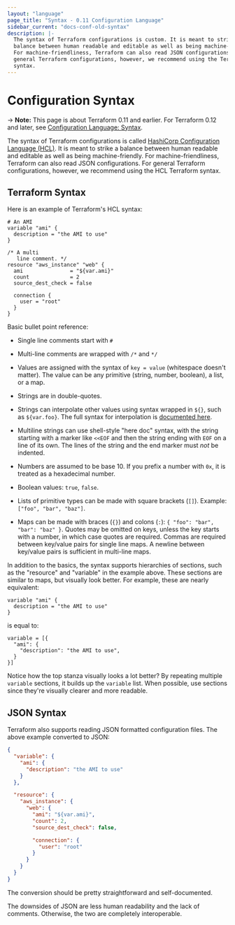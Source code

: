 ```yaml
---
layout: "language"
page_title: "Syntax - 0.11 Configuration Language"
sidebar_current: "docs-conf-old-syntax"
description: |-
  The syntax of Terraform configurations is custom. It is meant to strike a
  balance between human readable and editable as well as being machine-friendly.
  For machine-friendliness, Terraform can also read JSON configurations. For
  general Terraform configurations, however, we recommend using the Terraform
  syntax.
---
```


# Configuration Syntax

-> **Note:** This page is about Terraform 0.11 and earlier. For Terraform 0.12
and later, see
[Configuration Language: Syntax](../configuration/syntax.html).

The syntax of Terraform configurations is called [HashiCorp Configuration
Language (HCL)](https://github.com/hashicorp/hcl). It is meant to strike a
balance between human readable and editable as well as being machine-friendly.
For machine-friendliness, Terraform can also read JSON configurations. For
general Terraform configurations, however, we recommend using the HCL Terraform
syntax.

## Terraform Syntax

Here is an example of Terraform's HCL syntax:

```hcl
# An AMI
variable "ami" {
  description = "the AMI to use"
}

/* A multi
   line comment. */
resource "aws_instance" "web" {
  ami               = "${var.ami}"
  count             = 2
  source_dest_check = false

  connection {
    user = "root"
  }
}
```

Basic bullet point reference:

  * Single line comments start with `#`

  * Multi-line comments are wrapped with `/*` and `*/`

  * Values are assigned with the syntax of `key = value` (whitespace
    doesn't matter). The value can be any primitive (string,
    number, boolean), a list, or a map.

  * Strings are in double-quotes.

  * Strings can interpolate other values using syntax wrapped
    in `${}`, such as `${var.foo}`. The full syntax for interpolation
    is [documented here](./interpolation.html).

  * Multiline strings can use shell-style "here doc" syntax, with
    the string starting with a marker like `<<EOF` and then the
    string ending with `EOF` on a line of its own. The lines of
    the string and the end marker must *not* be indented.

  * Numbers are assumed to be base 10. If you prefix a number with
    `0x`, it is treated as a hexadecimal number.

  * Boolean values: `true`, `false`.

  * Lists of primitive types can be made with square brackets (`[]`).
    Example: `["foo", "bar", "baz"]`.

  * Maps can be made with braces (`{}`) and colons (`:`):
    `{ "foo": "bar", "bar": "baz" }`. Quotes may be omitted on keys, unless the
    key starts with a number, in which case quotes are required. Commas are
    required between key/value pairs for single line maps. A newline between
    key/value pairs is sufficient in multi-line maps.

In addition to the basics, the syntax supports hierarchies of sections,
such as the "resource" and "variable" in the example above. These
sections are similar to maps, but visually look better. For example,
these are nearly equivalent:

```hcl
variable "ami" {
  description = "the AMI to use"
}
```

is equal to:

```hcl
variable = [{
  "ami": {
    "description": "the AMI to use",
  }
}]
```

Notice how the top stanza visually looks a lot better? By repeating
multiple `variable` sections, it builds up the `variable` list. When
possible, use sections since they're visually clearer and more readable.

## JSON Syntax

Terraform also supports reading JSON formatted configuration files.
The above example converted to JSON:

```json
{
  "variable": {
    "ami": {
      "description": "the AMI to use"
    }
  },

  "resource": {
    "aws_instance": {
      "web": {
        "ami": "${var.ami}",
        "count": 2,
        "source_dest_check": false,

        "connection": {
          "user": "root"
        }
      }
    }
  }
}
```

The conversion should be pretty straightforward and self-documented.

The downsides of JSON are less human readability and the lack of
comments. Otherwise, the two are completely interoperable.
